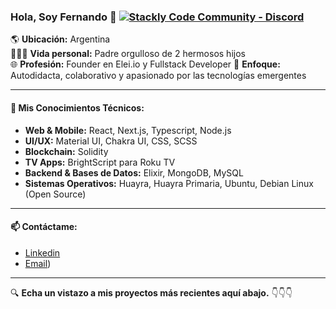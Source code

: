 ### Hola, Soy Fernando 👋 [![Stackly Code Community - Discord](https://img.shields.io/badge/Stackly_Code_Community-Discord-162C5B)](https://discord.stacklycode.com) 

🌎 **Ubicación:** Argentina  
👨‍👧‍👦 **Vida personal:** Padre orgulloso de 2 hermosos hijos  
🌐 **Profesión:** Founder en Elei.io y Fullstack Developer
🚀 **Enfoque:** Autodidacta, colaborativo y apasionado por las tecnologías emergentes

---

#### 🧰 Mis Conocimientos Técnicos:

- **Web & Mobile:** React, Next.js, Typescript, Node.js
- **UI/UX:** Material UI, Chakra UI, CSS, SCSS
- **Blockchain:** Solidity
- **TV Apps:** BrightScript para Roku TV
- **Backend & Bases de Datos:** Elixir, MongoDB, MySQL
- **Sistemas Operativos:** Huayra, Huayra Primaria, Ubuntu, Debian Linux (Open Source)

---

#### 📫 Contáctame:

- [Linkedin](https://www.linkedin.com/in/fernandogabriellopez/)
- [Email](fer.ragnar19@gmail.com))

---

🔍 **Echa un vistazo a mis proyectos más recientes aquí abajo.** 👇👇👇

